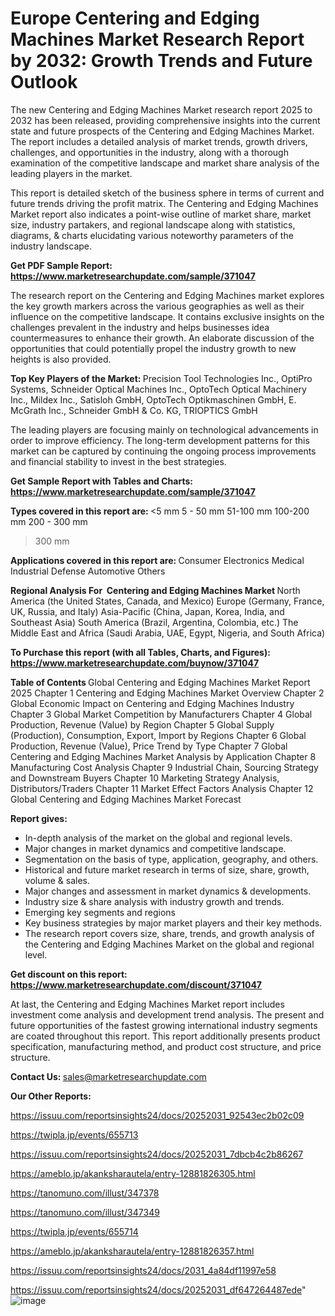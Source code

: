 # Europe Centering and Edging Machines Market Research Report by 2032: Growth Trends and Future Outlook

The new Centering and Edging Machines Market research report 2025 to 2032 has been released, providing comprehensive insights into the current state and future prospects of the Centering and Edging Machines Market. The report includes a detailed analysis of market trends, growth drivers, challenges, and opportunities in the industry, along with a thorough examination of the competitive landscape and market share analysis of the leading players in the market.

This report is detailed sketch of the business sphere in terms of current and future trends driving the profit matrix. The Centering and Edging Machines Market report also indicates a point-wise outline of market share, market size, industry partakers, and regional landscape along with statistics, diagrams, &amp; charts elucidating various noteworthy parameters of the industry landscape.

<strong><b>Get PDF Sample Report: <a href=https://www.marketresearchupdate.com/sample/371047>https://www.marketresearchupdate.com/sample/371047</a></b></strong>

The research report on the Centering and Edging Machines market explores the key growth markers across the various geographies as well as their influence on the competitive landscape. It contains exclusive insights on the challenges prevalent in the industry and helps businesses idea countermeasures to enhance their growth. An elaborate discussion of the opportunities that could potentially propel the industry growth to new heights is also provided.

<strong><b>Top Key Players of the Market:
</b></strong>Precision Tool Technologies Inc., OptiPro Systems, Schneider Optical Machines Inc., OptoTech Optical Machinery Inc., Mildex Inc., Satisloh GmbH, OptoTech Optikmaschinen GmbH, E. McGrath Inc., Schneider GmbH & Co. KG, TRIOPTICS GmbH<strong><b>
</b></strong>

The leading players are focusing mainly on technological advancements in order to improve efficiency. The long-term development patterns for this market can be captured by continuing the ongoing process improvements and financial stability to invest in the best strategies.

<strong><b>Get Sample Report with Tables and Charts: <a href=https://www.marketresearchupdate.com/sample/371047>https://www.marketresearchupdate.com/sample/371047</a></b></strong>

<strong><b>Types covered in this report are:
</b></strong><5 mm
5 - 50 mm
51-100 mm
100-200 mm
200 - 300 mm
>300 mm<strong><b>
</b></strong>

<strong><b>Applications covered in this report are:
</b></strong>Consumer Electronics
Medical
Industrial
Defense
Automotive
Others<strong><b>
</b></strong>

<strong><b>Regional Analysis For  Centering and Edging Machines Market</b></strong><strong><b>
</b></strong>North America (the United States, Canada, and Mexico)
Europe (Germany, France, UK, Russia, and Italy)
Asia-Pacific (China, Japan, Korea, India, and Southeast Asia)
South America (Brazil, Argentina, Colombia, etc.)
The Middle East and Africa (Saudi Arabia, UAE, Egypt, Nigeria, and South Africa)

<strong><b>To Purchase this report (with all Tables, Charts, and Figures): <a href=https://www.marketresearchupdate.com/buynow/371047>https://www.marketresearchupdate.com/buynow/371047</a></b></strong>

<strong><b>Table of Contents</b></strong><strong><b>
</b></strong>Global Centering and Edging Machines Market Report 2025
Chapter 1 Centering and Edging Machines Market Overview
Chapter 2 Global Economic Impact on Centering and Edging Machines Industry
Chapter 3 Global Market Competition by Manufacturers
Chapter 4 Global Production, Revenue (Value) by Region
Chapter 5 Global Supply (Production), Consumption, Export, Import by Regions
Chapter 6 Global Production, Revenue (Value), Price Trend by Type
Chapter 7 Global Centering and Edging Machines Market Analysis by Application
Chapter 8 Manufacturing Cost Analysis
Chapter 9 Industrial Chain, Sourcing Strategy and Downstream Buyers
Chapter 10 Marketing Strategy Analysis, Distributors/Traders
Chapter 11 Market Effect Factors Analysis
Chapter 12 Global Centering and Edging Machines Market Forecast

<strong><b>Report gives:</b></strong>

- In-depth analysis of the market on the global and regional levels.
- Major changes in market dynamics and competitive landscape.
- Segmentation on the basis of type, application, geography, and others.
- Historical and future market research in terms of size, share, growth, volume &amp; sales.
- Major changes and assessment in market dynamics &amp; developments.
- Industry size &amp; share analysis with industry growth and trends.
- Emerging key segments and regions
- Key business strategies by major market players and their key methods.
- The research report covers size, share, trends, and growth analysis of the Centering and Edging Machines Market on the global and regional level.

<strong><b>Get discount on this report: <a href=https://www.marketresearchupdate.com/discount/371047>https://www.marketresearchupdate.com/discount/371047</a></b></strong>

At last, the Centering and Edging Machines Market report includes investment come analysis and development trend analysis. The present and future opportunities of the fastest growing international industry segments are coated throughout this report. This report additionally presents product specification, manufacturing method, and product cost structure, and price structure.

<strong><b>Contact Us:
</b></strong>sales@marketresearchupdate.com

<strong>Our Other Reports:</strong>

<a href=https://issuu.com/reportsinsights24/docs/20252031_92543ec2b02c09>https://issuu.com/reportsinsights24/docs/20252031_92543ec2b02c09</a>

<a href=https://twipla.jp/events/655713>https://twipla.jp/events/655713</a>

<a href=https://issuu.com/reportsinsights24/docs/20252031_7dbcb4c2b86267>https://issuu.com/reportsinsights24/docs/20252031_7dbcb4c2b86267</a>

<a href=https://ameblo.jp/akanksharautela/entry-12881826305.html>https://ameblo.jp/akanksharautela/entry-12881826305.html</a>

<a href=https://tanomuno.com/illust/347378>https://tanomuno.com/illust/347378</a>

<a href=https://tanomuno.com/illust/347349>https://tanomuno.com/illust/347349</a>

<a href=https://twipla.jp/events/655714>https://twipla.jp/events/655714</a>

<a href=https://ameblo.jp/akanksharautela/entry-12881826357.html>https://ameblo.jp/akanksharautela/entry-12881826357.html</a>

<a href=https://issuu.com/reportsinsights24/docs/2031_4a84df11997e58>https://issuu.com/reportsinsights24/docs/2031_4a84df11997e58</a>

<a href=https://issuu.com/reportsinsights24/docs/20252031_df647264487ede>https://issuu.com/reportsinsights24/docs/20252031_df647264487ede</a>"
![image](https://github.com/user-attachments/assets/2b752c36-a122-4197-bcbb-a0754a501d1b)
